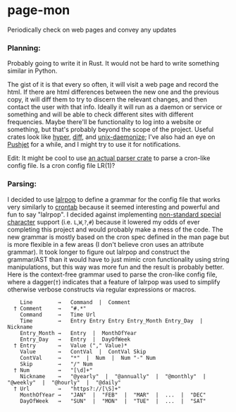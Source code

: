 # page-mon
Periodically check on web pages and convey any updates

### Planning:
Probably going to write it in Rust. It would not be hard to write something similar in Python.

The gist of it is that every so often, it will visit a web page and record the html. If there are html differences between the new one and the previous copy, it will diff them to try to discern the relevant changes, and then contact the user with that info. 
Ideally it will run as a daemon or service or something and will be able to check different sites with different frequencies. Maybe there'll be functionality to log into a website or something, but that's probably beyond the scope of the project. 
Useful crates look like [hyper](https://crates.io/crates/hyper), [diff](https://crates.io/crates/diff), and [unix-daemonize](https://crates.io/crates/unix-daemonize); I've also had an eye on [Pushjet](https://pushjet.io/) for a while, and I might try to use it for notifications.  

Edit: It might be cool to use [an actual parser crate](https://crates.io/crates/lalrpop) to parse a cron-like config file. Is a cron config file LR(1)? 


### Parsing:
I decided to use [lalrpop](https://crates.io/crates/lalrpop) to define a grammar for the config file that works very similarly to [crontab](http://linux.die.net/man/5/crontab) because it seemed interesting and powerful and fun to say "lalrpop". 
I decided against implementing [non-standard special character](https://en.wikipedia.org/wiki/Cron#Non-Standard_Characters) support (i.e. `L`,`W`,`?`,`#`) because it lowered my odds of ever completing this project and would probably make a mess of the code.
The new grammar is mostly based on the cron spec defined in the man page but is more flexible in a few areas (I don't believe cron uses an attribute grammar). 
It took longer to figure out lalrpop and construct the grammar/AST than it would have to just mimic cron functionality using string manipulations, but this way was more fun and the result is probably better. 
Here is the context-free grammar used to parse the cron-like config file, where a dagger(`†`) indicates that a feature of lalrpop was used to simplify otherwise verbose constructs via regular expressions or macros. 

```
    Line        →   Command  |  Comment
  † Comment     →   "#.*"
    Command     →   Time Url
    Time        →   Entry Entry Entry Entry_Month Entry_Day  |  Nickname
    Entry_Month →   Entry  |  MonthOfYear
    Entry_Day   →   Entry  |  DayOfWeek
  † Entry       →   Value ("," Value)*
    Value       →   ContVal  |  ContVal Skip
    ContVal     →   "*"  |  Num  |  Num "-" Num
    Skip        →   "/" Num
  † Num         →   "[\d]+"
    Nickname    →   "@yearly"  |  "@annually"  |  "@monthly"  |  "@weekly"  |  "@hourly"  |  "@daily" 
  † Url         →   "https?://[\S]+"
    MonthOfYear →   "JAN"  |  "FEB"  |  "MAR"  |  ...  |  "DEC"
    DayOfWeek   →   "SUN"  |  "MON"  |  "TUE"  |  ...  |  "SAT"
```






